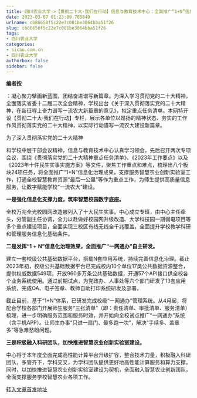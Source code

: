 ```yaml
---
title: 四川农业大学->【贯彻二十大·我们在行动】信息与教育技术中心：全面推广“1+N”信息化治理成果，数字赋能“一流农大”信息化建设 | sicau.com.cn
date: 2023-03-07 01:23:09.705849
urlname: cb86650f5c22e7c081be3064bba51f26
slug: cb86650f5c22e7c081be3064bba51f26
tags: 
- 四川农业大学
categories:
- sicau.com.cn
- 四川农业大学
authorbox: false
sidebar: false
---
```

**编者按**

：凝心聚力擘画新蓝图，团结奋进谱写新篇章。为深入学习贯彻党的二十大精神，全面落实省委十二届二次全会精神，学校出台《关于深入贯彻落实党的二十大精神，在新征程上奋力谱写一流农大新篇章的意见》，拟定重点任务清单。本网特开设【贯彻二十大·我们在行动】专栏，展示各单位以昂扬的精神状态、务实的工作作风贯彻落实党的二十大精神，以实际行动谱写一流农大建设新篇章。

为了深入贯彻落实党的二十大精神
<!--more-->
和学校中层干部会议精神，信息与教育技术中心认真学习领会，先后召开两次专项会议，围绕《贯彻落实党的二十大精神重点任务清单》、《2023年工作要点》以及《2023年十件民生实事实施方案》等文件，聚焦工作重点和难点，梳理出八个板块24项任务，将全面推广“1+N”信息化治理成果，支撑服务智慧农业创新实验室工作，打通全校智慧教育资源“最后一公里”等作为重点工作，为师生提供高质量信息服务，让数字赋能学校“一流农大”建设。

**一是强化信息化支撑力度，筑牢智慧校园数字底座。**

全校万兆全光校园网改造被列入了十大民生实事。中心成立专班，由中心主任牵头，分管副主任协调，全力以赴做好校园网升级改造、大学科技园一期弱电项目等多个重点建设项目，全面实现三校区有线无线全千兆覆盖，全面提升学校教学科研和管理服务信息化基础条件。

**二是发挥“1** **+** **N”信息化治理效果，全面推广“一网通办”自主研发。**

建立一套校级公共基础数据平台，搭载N套应用系统，持续完善信息化治理。截止2023年初，校级公共基础数据平台已完成校内10个单位17类公共数据资源整合，提供权威数据549项，开放960多万条公共基础数据，开通57个API接口供全校各个业务系统使用。通过前期试点，为党政办、人事处等六个部门研发了13套应用系统，完成OA、电子签章、教师自助打印系统研发及部署。

截止目前，基于“1+N”体系，已研发完成校级“一网通办”管理系统。从4月起，将配合学校各部门开展师生服务“三张清单”（即：责任清单、审批清单、服务清单）梳理，进一步明确服务范围和服务时效，并开始向全校试点推广“一网通办”系统（含手机APP）。让师生办事“只进一扇门、最多跑一次”，解决“手续多、盖章多”等急难愁盼问题。

**三是积极融入科研团队，加快推进智慧农业创新实验室建设。**

中心将于本年度全面完成高性能计算平台升级扩容，整合技术力量，积极融入科研团队，多管齐下，学科交叉，为学科团队提供更好地高性能计算服务和算力支撑。同时，以加快推进智慧农业创新实验室建设为契机，全面融入智慧农业创新团队，全面支撑服务学校智慧农业各项工作。



[转入文章首发地址](https://news.sicau.edu.cn/info/1135/71221.htm)
